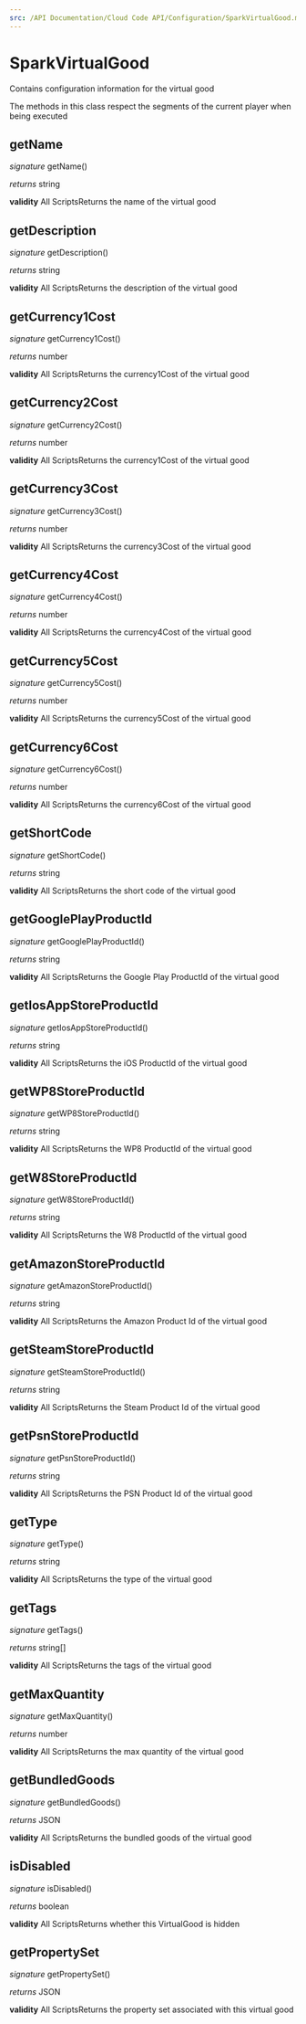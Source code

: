 ```yaml
---
src: /API Documentation/Cloud Code API/Configuration/SparkVirtualGood.md
---
```


# SparkVirtualGood

Contains configuration information for the virtual good

The methods in this class respect the segments of the current player when being executed



## getName
_signature_ getName()</p>
_returns_ string</p>
<b>validity</b> All ScriptsReturns the name of the virtual good

## getDescription
_signature_ getDescription()</p>
_returns_ string</p>
<b>validity</b> All ScriptsReturns the description of the virtual good

## getCurrency1Cost
_signature_ getCurrency1Cost()</p>
_returns_ number</p>
<b>validity</b> All ScriptsReturns the currency1Cost of the virtual good

## getCurrency2Cost
_signature_ getCurrency2Cost()</p>
_returns_ number</p>
<b>validity</b> All ScriptsReturns the currency1Cost of the virtual good

## getCurrency3Cost
_signature_ getCurrency3Cost()</p>
_returns_ number</p>
<b>validity</b> All ScriptsReturns the currency3Cost of the virtual good

## getCurrency4Cost
_signature_ getCurrency4Cost()</p>
_returns_ number</p>
<b>validity</b> All ScriptsReturns the currency4Cost of the virtual good

## getCurrency5Cost
_signature_ getCurrency5Cost()</p>
_returns_ number</p>
<b>validity</b> All ScriptsReturns the currency5Cost of the virtual good

## getCurrency6Cost
_signature_ getCurrency6Cost()</p>
_returns_ number</p>
<b>validity</b> All ScriptsReturns the currency6Cost of the virtual good

## getShortCode
_signature_ getShortCode()</p>
_returns_ string</p>
<b>validity</b> All ScriptsReturns the short code of the virtual good

## getGooglePlayProductId
_signature_ getGooglePlayProductId()</p>
_returns_ string</p>
<b>validity</b> All ScriptsReturns the Google Play ProductId of the virtual good

## getIosAppStoreProductId
_signature_ getIosAppStoreProductId()</p>
_returns_ string</p>
<b>validity</b> All ScriptsReturns the iOS ProductId of the virtual good

## getWP8StoreProductId
_signature_ getWP8StoreProductId()</p>
_returns_ string</p>
<b>validity</b> All ScriptsReturns the WP8 ProductId of the virtual good

## getW8StoreProductId
_signature_ getW8StoreProductId()</p>
_returns_ string</p>
<b>validity</b> All ScriptsReturns the W8 ProductId of the virtual good

## getAmazonStoreProductId
_signature_ getAmazonStoreProductId()</p>
_returns_ string</p>
<b>validity</b> All ScriptsReturns the Amazon Product Id of the virtual good

## getSteamStoreProductId
_signature_ getSteamStoreProductId()</p>
_returns_ string</p>
<b>validity</b> All ScriptsReturns the Steam Product Id of the virtual good

## getPsnStoreProductId
_signature_ getPsnStoreProductId()</p>
_returns_ string</p>
<b>validity</b> All ScriptsReturns the PSN Product Id of the virtual good

## getType
_signature_ getType()</p>
_returns_ string</p>
<b>validity</b> All ScriptsReturns the type of the virtual good

## getTags
_signature_ getTags()</p>
_returns_ string[]</p>
<b>validity</b> All ScriptsReturns the tags of the virtual good

## getMaxQuantity
_signature_ getMaxQuantity()</p>
_returns_ number</p>
<b>validity</b> All ScriptsReturns the max quantity of the virtual good

## getBundledGoods
_signature_ getBundledGoods()</p>
_returns_ JSON</p>
<b>validity</b> All ScriptsReturns the bundled goods of the virtual good

## isDisabled
_signature_ isDisabled()</p>
_returns_ boolean</p>
<b>validity</b> All ScriptsReturns whether this VirtualGood is hidden

## getPropertySet
_signature_ getPropertySet()</p>
_returns_ JSON</p>
<b>validity</b> All ScriptsReturns the property set associated with this virtual good

